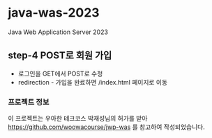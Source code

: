 # java-was-2023

Java Web Application Server 2023

## step-4 POST로 회원 가입

- 로그인을 GET에서 POST로 수정
- redirection - 가입을 완료하면 /index.html 페이지로 이동

### 프로젝트 정보 

이 프로젝트는 우아한 테크코스 박재성님의 허가를 받아 https://github.com/woowacourse/jwp-was 
를 참고하여 작성되었습니다.
